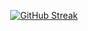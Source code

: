 <p align="center">
  <p align="center">
  <a href="https://git.io/streak-stats"><img src="https://streak-stats.demolab.com?user=SebMilardo&theme=transparent&hide_border=true&exclude_days=Sun%2CSat" alt="GitHub Streak" /></a>
  </p>
</p>
